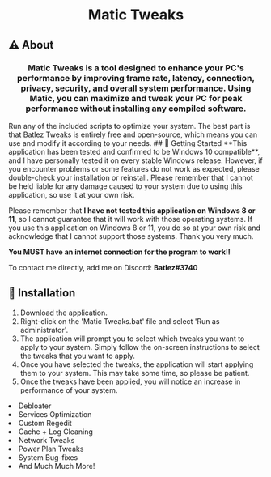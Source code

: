<h1 align="center">
Matic Tweaks </h1> <p align="center">
 
## ⚠️ About
<h3 align="center">
Matic Tweaks is a tool designed to enhance your PC's performance by improving frame rate, latency, connection, privacy, security, and overall system performance. Using Matic, you can maximize and tweak your PC for peak performance without installing any compiled software.</h3>
Run any of the included scripts to optimize your system. The best part is that Batlez Tweaks is entirely free and open-source, which means you can use and modify it according to your needs. 
## 🛑 Getting Started 
**This application has been tested and confirmed to be Windows 10 compatible**, and I have personally tested it on every stable Windows release. However, if you encounter problems or some features do not work as expected, please double-check your installation or reinstall. Please remember that I cannot be held liable for any damage caused to your system due to using this application, so use it at your own risk.

Please remember that **I have not tested this application on Windows 8 or 11**, so I cannot guarantee that it will work with those operating systems. If you use this application on Windows 8 or 11, you do so at your own risk and acknowledge that I cannot support those systems. Thank you very much.

**You MUST have an internet connection for the program to work!!**

To contact me directly, add me on Discord: **Batlez#3740**

## 🔨 Installation
 1. Download the application.
 2. Right-click on the 'Matic Tweaks.bat' file and select 'Run as administrator'.
 3. The application will prompt you to select which tweaks you want to apply to your system. Simply follow the on-screen instructions to       select the tweaks that you want to apply.
 4. Once you have selected the tweaks, the application will start applying them to your system. This may take some time, so please be           patient.
 5. Once the tweaks have been applied, you will notice an increase in performance of your system.



<li> Debloater </li>
<li> Services Optimization </li>
<li> Custom Regedit </li>
<li> Cache + Log Cleaning </li>
<li> Network Tweaks </li>
<li> Power Plan Tweaks </li>
<li> System Bug-fixes </li>
<li> And Much Much More! </li>

